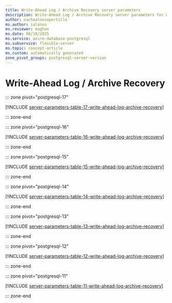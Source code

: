 ```yaml
---
title: Write-Ahead Log / Archive Recovery server parameters
description: Write-Ahead Log / Archive Recovery server parameters for Azure Database for PostgreSQL flexible server.
author: nachoalonsoportillo
ms.author: ialonso
ms.reviewer: maghan
ms.date: 08/18/2025
ms.service: azure-database-postgresql
ms.subservice: flexible-server
ms.topic: concept-article
ms.custom: automatically generated
zone_pivot_groups: postgresql-server-version
---
```

# Write-Ahead Log / Archive Recovery


::: zone pivot="postgresql-17"

[!INCLUDE [server-parameters-table-17-write-ahead-log-archive-recovery](./includes/server-parameters-table-17-write-ahead-log-archive-recovery.md)]

::: zone-end


::: zone pivot="postgresql-16"

[!INCLUDE [server-parameters-table-16-write-ahead-log-archive-recovery](./includes/server-parameters-table-16-write-ahead-log-archive-recovery.md)]

::: zone-end


::: zone pivot="postgresql-15"

[!INCLUDE [server-parameters-table-15-write-ahead-log-archive-recovery](./includes/server-parameters-table-15-write-ahead-log-archive-recovery.md)]

::: zone-end


::: zone pivot="postgresql-14"

[!INCLUDE [server-parameters-table-14-write-ahead-log-archive-recovery](./includes/server-parameters-table-14-write-ahead-log-archive-recovery.md)]

::: zone-end


::: zone pivot="postgresql-13"

[!INCLUDE [server-parameters-table-13-write-ahead-log-archive-recovery](./includes/server-parameters-table-13-write-ahead-log-archive-recovery.md)]

::: zone-end


::: zone pivot="postgresql-12"

[!INCLUDE [server-parameters-table-12-write-ahead-log-archive-recovery](./includes/server-parameters-table-12-write-ahead-log-archive-recovery.md)]

::: zone-end


::: zone pivot="postgresql-11"

[!INCLUDE [server-parameters-table-11-write-ahead-log-archive-recovery](./includes/server-parameters-table-11-write-ahead-log-archive-recovery.md)]

::: zone-end



